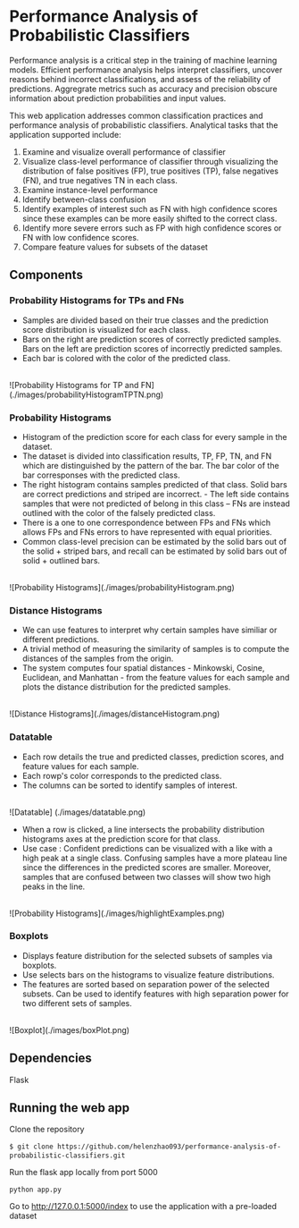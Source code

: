# Performance Analysis of Probabilistic Classifiers

Performance analysis is a critical step in the training of machine learning models. Efficient performance analysis helps interpret classifiers, uncover reasons behind incorrect classifications, and assess of the reliability of predictions. Aggregrate metrics such as accuracy and precision obscure information about prediction probabilities and input values.

This web application addresses common classification practices and performance analysis of probabilistic classifiers.  Analytical tasks that the application supported include:
1. Examine and visualize overall performance of classifier
2. Visualize class-level performance of classifier through visualizing the distribution of false positives (FP), true positives (TP), false negatives (FN), and true negatives TN in each class.
3. Examine instance-level performance
4. Identify between-class confusion
5. Identify examples of interest such as FN with high confidence scores since these examples can be more easily shifted to the correct class. 
6. Identify more severe errors such as FP with high confidence scores or FN with low confidence scores. 
7. Compare feature values for subsets of the dataset

## Components

### Probability Histograms for TPs and FNs
- Samples are divided based on their true classes and the prediction score distribution is visualized for each class.
- Bars on the right are prediction scores of correctly predicted samples. Bars on the left are prediction scores of incorrectly predicted samples. 
- Each bar is colored with the color of the predicted class. 
<br/>
![Probability Histograms for TP and FN](./images/probabilityHistogramTPTN.png)


### Probability Histograms
- Histogram of the prediction score for each class for every sample in the dataset. 
- The dataset is divided into classification results, TP, FP, TN, and FN which are distinguished by the pattern of the bar. The bar color of the bar corresponses with the predicted class. 
- The right histogram contains samples predicted of that class. Solid bars are correct predictions and striped are incorrect. - The left side contains samples that were not predicted of belong in this class – FNs are instead outlined with the color of the falsely predicted class. 
- There is a one to one correspondence between FPs and FNs which allows FPs and FNs errors to have represented with equal priorities. 
- Common class-level precision can be estimated by the solid bars out of the solid + striped bars, and recall can be estimated by solid bars out of solid + outlined bars.
<br/>
![Probability Histograms](./images/probabilityHistogram.png)

### Distance Histograms 
- We can use features to interpret why certain samples have similiar or different predictions.
- A trivial method of measuring the similarity of samples is to compute the distances of the samples from the origin. 
- The system computes four spatial distances - Minkowski, Cosine, Euclidean, and Manhattan - from the feature values for each sample and plots the distance distribution for the predicted samples. 
<br/>
![Distance Histograms](./images/distanceHistogram.png)

### Datatable 
- Each row details the true and predicted classes, prediction scores, and feature values for each sample. 
- Each rowp's color corresponds to the predicted class. 
- The columns can be sorted to identify samples of interest.
<br/>
![Datatable] (./images/datatable.png)

- When a row is clicked, a line intersects the probability distribution histograms axes at the prediction score for that class. 
- Use case : Confident predictions can be visualized with a like with a high peak at a single class. Confusing samples have a more plateau line since the differences in the predicted scores are smaller. Moreover, samples that are confused between two classes will show two high peaks in the line.
<br/>
![Probability Histograms](./images/highlightExamples.png)

### Boxplots
- Displays feature distribution for the selected subsets of samples via boxplots. 
- Use selects bars on the histograms to visualize feature distributions. 
- The features are sorted based on separation power of the selected subsets. Can be used to identify features with high separation power for two different sets of samples. 

<br/>
![Boxplot](./images/boxPlot.png)

## Dependencies
Flask

## Running the web app
Clone the repository 
```
$ git clone https://github.com/helenzhao093/performance-analysis-of-probabilistic-classifiers.git
```
Run the flask app locally from port 5000 
```
python app.py
```
Go to http://127.0.0.1:5000/index to use the application with a pre-loaded dataset



